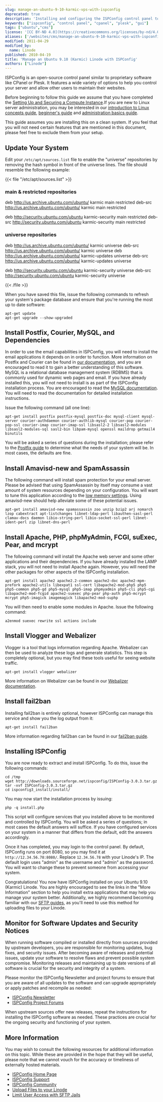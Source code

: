 ```yaml
---
slug: manage-an-ubuntu-9-10-karmic-vps-with-ispconfig
deprecated: true
description: 'Installing and configuring the ISPConfig control panel to maintain your Ubuntu 9.10 (Karmic) Linode.'
keywords: ["ispconfig", "control panel", "cpanel", "plesk", "gui"]
tags: ["ubuntu","cms"]
license: '[CC BY-ND 4.0](https://creativecommons.org/licenses/by-nd/4.0)'
aliases: ['/websites/cms/manage-an-ubuntu-9-10-karmic-vps-with-ispconfig/','/web-applications/control-panels/ispconfig/ubuntu-9-10-karmic/','/websites/cms/ispconfig/manage-an-ubuntu-9-10-karmic-vps-with-ispconfig/']
modified: 2011-04-29
modified_by:
  name: Linode
published: 2010-04-19
title: 'Manage an Ubuntu 9.10 (Karmic) Linode with ISPConfig'
authors: ["Linode"]
---
```




ISPConfig is an open-source control panel similar to proprietary software like CPanel or Plesk. It features a wide variety of options to help you control your server and allow other users to maintain their websites.

Before beginning to follow this guide we assume that you have completed the [Setting Up and Securing a Compute Instance](/docs/products/compute/compute-instances/guides/set-up-and-secure/).If you are new to Linux server administration, you may be interested in our [introduction to Linux concepts guide](/docs/guides/introduction-to-linux-concepts/), [beginner's guide](/docs/products/compute/compute-instances/faqs/) and [administration basics guide](/docs/guides/linux-system-administration-basics/).

This guide assumes you are installing this on a clean system. If you feel that you will not need certain features that are mentioned in this document, please feel free to exclude them from your setup.

## Update Your System

Edit your `/etc/apt/sources.list` file to enable the "universe" repositories by removing the hash symbol in front of the universe lines. The file should resemble the following example:

{{< file "/etc/apt/sources.list" >}}
### main & restricted repositories
deb http://us.archive.ubuntu.com/ubuntu/ karmic main restricted
deb-src http://us.archive.ubuntu.com/ubuntu/ karmic main restricted

deb http://security.ubuntu.com/ubuntu karmic-security main restricted
deb-src http://security.ubuntu.com/ubuntu karmic-security main restricted

### universe repositories
deb http://us.archive.ubuntu.com/ubuntu/ karmic universe
deb-src http://us.archive.ubuntu.com/ubuntu/ karmic universe
deb http://us.archive.ubuntu.com/ubuntu/ karmic-updates universe
deb-src http://us.archive.ubuntu.com/ubuntu/ karmic-updates universe

deb http://security.ubuntu.com/ubuntu karmic-security universe
deb-src http://security.ubuntu.com/ubuntu karmic-security universe

{{< /file >}}


When you have saved this file, issue the following commands to refresh your system's package database and ensure that you're running the most up to date software:

    apt-get update
    apt-get upgrade --show-upgraded

## Install Postfix, Courier, MySQL, and Dependencies

In order to use the email capabilities in ISPConfig, you will need to install the email applications it depends on in order to function. More information on Postfix and Courier can be found in [our documentation](/docs/guides/email-with-postfix-courier-and-mysql-on-ubuntu-9-10-karmic/), and you are encouraged to read it to gain a better understanding of this software. MySQL is a relational database management system (RDBMS) that is commonly used for dynamic web pages and email. If you have already installed this, you will not need to install is as part of the ISPConfig installation process. You are encouraged to read the [MySQL documentation](/docs/databases/mysql/). You will need to read the documentation for detailed installation instructions.

Issue the following command (all one line):

    apt-get install postfix postfix-mysql postfix-doc mysql-client mysql-server courier-authdaemon courier-authlib-mysql courier-pop courier-pop-ssl courier-imap courier-imap-ssl libsasl2-2 libsasl2-modules libsasl2-modules-sql sasl2-bin libpam-mysql openssl maildrop getmail4 binutils

You will be asked a series of questions during the installation; please refer to the [Postfix guide](/docs/guides/email-with-postfix-courier-and-mysql-on-ubuntu-9-10-karmic/) to determine what the needs of your system will be. In most cases, the defaults are fine.

## Install Amavisd-new and SpamAssassin

The following command will install spam protection for your email server. Please be advised that using SpamAssassin by itself may consume a vast amount of system resources depending on your configuration. You will want to tune this application according to the [low memory settings](/docs/products/compute/compute-instances/guides/troubleshooting-memory-issues/#reducing-spamassassin-memory-consumption). Using amavisd-new should help alleviate some of these potential issues.

    apt-get install amavisd-new spamassassin zoo unzip bzip2 arj nomarch lzop cabextract apt-listchanges libnet-ldap-perl libauthen-sasl-perl clamav-docs daemon libio-string-perl libio-socket-ssl-perl libnet-ident-perl zip libnet-dns-perl

## Install Apache, PHP, phpMyAdmin, FCGI, suExec, Pear, and mcrypt

The following command will install the Apache web server and some other applications and their dependencies. If you have already installed the LAMP stack, you will not need to install Apache again. However, you will need the other packages for other aspects of the ISPConfig installation.

    apt-get install apache2 apache2.2-common apache2-doc apache2-mpm-prefork apache2-utils libexpat1 ssl-cert libapache2-mod-php5 php5 php5-common php5-gd php5-mysql php5-imap phpmyadmin php5-cli php5-cgi libapache2-mod-fcgid apache2-suexec php-pear php-auth php5-mcrypt mcrypt php5-imagick imagemagick libapache2-mod-suphp

You will then need to enable some modules in Apache. Issue the following command:

    a2enmod suexec rewrite ssl actions include

## Install Vlogger and Webalizer

Vlogger is a tool that logs information regarding Apache. Webalizer can then be used to analyze these logs and generate statistics. This step is completely optional, but you may find these tools useful for seeing website traffic.

    apt-get install vlogger webalizer

More information on Webalizer can be found in our [Webalizer documentation](/docs/guides/webalizer-on-debian-5-lenny/).

## Install fail2ban

Installing fail2ban is entirely optional, however ISPConfig can manage this service and show you the log output from it:

    apt-get install fail2ban

More information regarding fail2ban can be found in our [fail2ban guide](/docs/guides/using-fail2ban-to-secure-your-server-a-tutorial/).

## Installing ISPConfig

You are now ready to extract and install ISPConfig. To do this, issue the following commands:

    cd /tmp
    wget http://downloads.sourceforge.net/ispconfig/ISPConfig-3.0.3.tar.gz
    tar -xvf ISPConfig-3.0.3.tar.gz
    cd ispconfig3_install/install/

You may now start the installation process by issuing:

    php -q install.php

This script will configure services that you installed above to be monitored and controlled by ISPConfig. You will be asked a series of questions; in most cases the default answers will suffice. If you have configured services on your system in a manner that differs from the default, edit the answers accordingly.

Once it has completed, you may login to the control panel. By default, ISPConfig runs on port 8080, so you may find it at `http://12.34.56.78:8080/`. Replace `12.34.56.78` with your Linode's IP. The default login uses "admin" as the username and "admin" as the password. You will want to change these to prevent someone from accessing your system.

Congratulations! You now have ISPConfig installed on your Ubuntu 9.10 (Karmic) Linode. You are highly encouraged to see the links in the "More Information" section to help you install extra applications that may help you manage your system better. Additionally, we highly recommend becoming familiar with our [SFTP guides](/docs/networking/file-transfer), as you'll need to use this method for uploading files to your Linode.

## Monitor for Software Updates and Security Notices

When running software compiled or installed directly from sources provided by upstream developers, you are responsible for monitoring updates, bug fixes, and security issues. After becoming aware of releases and potential issues, update your software to resolve flaws and prevent possible system compromise. Monitoring releases and maintaining up to date versions of all software is crucial for the security and integrity of a system.

Please monitor the ISPConfig Newsletter and project forums to ensure that you are aware of all updates to the software and can upgrade appropriately or apply patches and recompile as needed:

-   [ISPConfig Newsletter](http://newsletter.howtoforge.com/ispconfig/user/login.php)
-   [ISPConfig Project Forums](http://www.howtoforge.com/forums/forumdisplay.php?f=33)

When upstream sources offer new releases, repeat the instructions for installing the ISPConfig software as needed. These practices are crucial for the ongoing security and functioning of your system.

## More Information

You may wish to consult the following resources for additional information on this topic. While these are provided in the hope that they will be useful, please note that we cannot vouch for the accuracy or timeliness of externally hosted materials.

- [ISPConfig Home Page](http://www.ispconfig.org/)
- [ISPConfig Support](http://www.ispconfig.org/page/en/support.html)
- [ISPConfig Community](http://www.ispconfig.org/page/en/community.html)
- [Upload Files to your Linode](/docs/networking/file-transfer)
- [Limit User Access with SFTP Jails](/docs/guides/limiting-access-with-sftp-jails-on-debian-and-ubuntu/)



